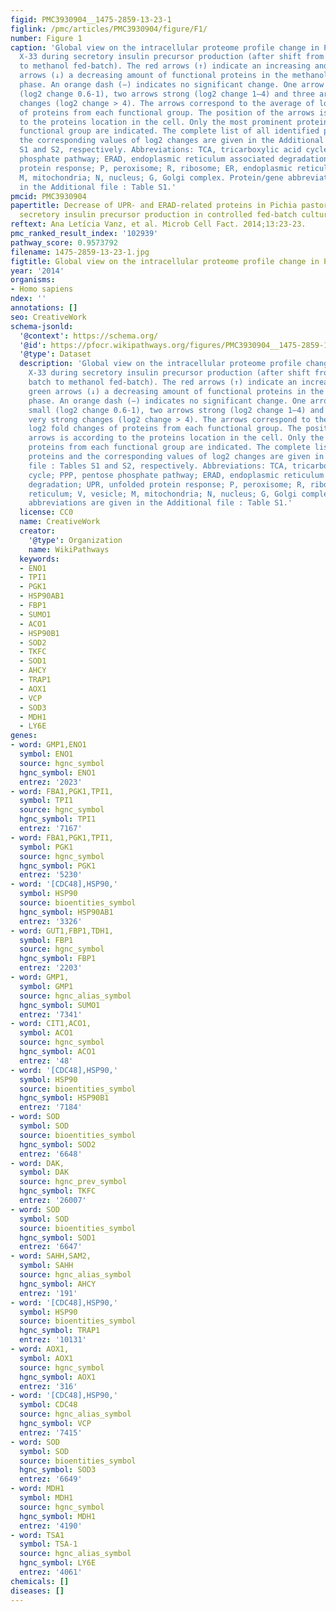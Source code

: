 ```yaml
---
figid: PMC3930904__1475-2859-13-23-1
figlink: /pmc/articles/PMC3930904/figure/F1/
number: Figure 1
caption: 'Global view on the intracellular proteome profile change in P. pastoris
  X-33 during secretory insulin precursor production (after shift from glycerol batch
  to methanol fed-batch). The red arrows (↑) indicate an increasing and the green
  arrows (↓) a decreasing amount of functional proteins in the methanol fed-batch
  phase. An orange dash (−) indicates no significant change. One arrow indicates small
  (log2 change 0.6-1), two arrows strong (log2 change 1–4) and three arrows very strong
  changes (log2 change > 4). The arrows correspond to the average of log2 fold changes
  of proteins from each functional group. The position of the arrows is according
  to the proteins location in the cell. Only the most prominent proteins from each
  functional group are indicated. The complete list of all identified proteins and
  the corresponding values of log2 changes are given in the Additional file : Tables
  S1 and S2, respectively. Abbreviations: TCA, tricarboxylic acid cycle; PPP, pentose
  phosphate pathway; ERAD, endoplasmic reticulum associated degradation; UPR, unfolded
  protein response; P, peroxisome; R, ribosome; ER, endoplasmic reticulum; V, vesicle;
  M, mitochondria; N, nucleus; G, Golgi complex. Protein/gene abbreviations are given
  in the Additional file : Table S1.'
pmcid: PMC3930904
papertitle: Decrease of UPR- and ERAD-related proteins in Pichia pastoris during methanol-induced
  secretory insulin precursor production in controlled fed-batch cultures.
reftext: Ana Letícia Vanz, et al. Microb Cell Fact. 2014;13:23-23.
pmc_ranked_result_index: '102939'
pathway_score: 0.9573792
filename: 1475-2859-13-23-1.jpg
figtitle: Global view on the intracellular proteome profile change in P
year: '2014'
organisms:
- Homo sapiens
ndex: ''
annotations: []
seo: CreativeWork
schema-jsonld:
  '@context': https://schema.org/
  '@id': https://pfocr.wikipathways.org/figures/PMC3930904__1475-2859-13-23-1.html
  '@type': Dataset
  description: 'Global view on the intracellular proteome profile change in P. pastoris
    X-33 during secretory insulin precursor production (after shift from glycerol
    batch to methanol fed-batch). The red arrows (↑) indicate an increasing and the
    green arrows (↓) a decreasing amount of functional proteins in the methanol fed-batch
    phase. An orange dash (−) indicates no significant change. One arrow indicates
    small (log2 change 0.6-1), two arrows strong (log2 change 1–4) and three arrows
    very strong changes (log2 change > 4). The arrows correspond to the average of
    log2 fold changes of proteins from each functional group. The position of the
    arrows is according to the proteins location in the cell. Only the most prominent
    proteins from each functional group are indicated. The complete list of all identified
    proteins and the corresponding values of log2 changes are given in the Additional
    file : Tables S1 and S2, respectively. Abbreviations: TCA, tricarboxylic acid
    cycle; PPP, pentose phosphate pathway; ERAD, endoplasmic reticulum associated
    degradation; UPR, unfolded protein response; P, peroxisome; R, ribosome; ER, endoplasmic
    reticulum; V, vesicle; M, mitochondria; N, nucleus; G, Golgi complex. Protein/gene
    abbreviations are given in the Additional file : Table S1.'
  license: CC0
  name: CreativeWork
  creator:
    '@type': Organization
    name: WikiPathways
  keywords:
  - ENO1
  - TPI1
  - PGK1
  - HSP90AB1
  - FBP1
  - SUMO1
  - ACO1
  - HSP90B1
  - SOD2
  - TKFC
  - SOD1
  - AHCY
  - TRAP1
  - AOX1
  - VCP
  - SOD3
  - MDH1
  - LY6E
genes:
- word: GMP1,ENO1
  symbol: ENO1
  source: hgnc_symbol
  hgnc_symbol: ENO1
  entrez: '2023'
- word: FBA1,PGK1,TPI1,
  symbol: TPI1
  source: hgnc_symbol
  hgnc_symbol: TPI1
  entrez: '7167'
- word: FBA1,PGK1,TPI1,
  symbol: PGK1
  source: hgnc_symbol
  hgnc_symbol: PGK1
  entrez: '5230'
- word: '[CDC48],HSP90,'
  symbol: HSP90
  source: bioentities_symbol
  hgnc_symbol: HSP90AB1
  entrez: '3326'
- word: GUT1,FBP1,TDH1,
  symbol: FBP1
  source: hgnc_symbol
  hgnc_symbol: FBP1
  entrez: '2203'
- word: GMP1,
  symbol: GMP1
  source: hgnc_alias_symbol
  hgnc_symbol: SUMO1
  entrez: '7341'
- word: CIT1,ACO1,
  symbol: ACO1
  source: hgnc_symbol
  hgnc_symbol: ACO1
  entrez: '48'
- word: '[CDC48],HSP90,'
  symbol: HSP90
  source: bioentities_symbol
  hgnc_symbol: HSP90B1
  entrez: '7184'
- word: SOD
  symbol: SOD
  source: bioentities_symbol
  hgnc_symbol: SOD2
  entrez: '6648'
- word: DAK,
  symbol: DAK
  source: hgnc_prev_symbol
  hgnc_symbol: TKFC
  entrez: '26007'
- word: SOD
  symbol: SOD
  source: bioentities_symbol
  hgnc_symbol: SOD1
  entrez: '6647'
- word: SAHH,SAM2,
  symbol: SAHH
  source: hgnc_alias_symbol
  hgnc_symbol: AHCY
  entrez: '191'
- word: '[CDC48],HSP90,'
  symbol: HSP90
  source: bioentities_symbol
  hgnc_symbol: TRAP1
  entrez: '10131'
- word: AOX1,
  symbol: AOX1
  source: hgnc_symbol
  hgnc_symbol: AOX1
  entrez: '316'
- word: '[CDC48],HSP90,'
  symbol: CDC48
  source: hgnc_alias_symbol
  hgnc_symbol: VCP
  entrez: '7415'
- word: SOD
  symbol: SOD
  source: bioentities_symbol
  hgnc_symbol: SOD3
  entrez: '6649'
- word: MDH1
  symbol: MDH1
  source: hgnc_symbol
  hgnc_symbol: MDH1
  entrez: '4190'
- word: TSA1
  symbol: TSA-1
  source: hgnc_alias_symbol
  hgnc_symbol: LY6E
  entrez: '4061'
chemicals: []
diseases: []
---
```

